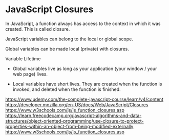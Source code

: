 # JavaScript Closures

In JavaScript, a function always has access to the context in which it was created. This is called closure.

JavaScript variables can belong to the local or global scope.

Global variables can be made local (private) with closures.

Variable Lifetime

- Global variables live as long as your application (your window / your web page) lives.

- Local variables have short lives. They are created when the function is invoked, and deleted when the function is finished.



https://www.udemy.com/the-complete-javascript-course/learn/v4/content
https://developer.mozilla.org/en-US/docs/Web/JavaScript/Closures
https://www.w3schools.com/js/js_function_closures.asp
https://learn.freecodecamp.org/javascript-algorithms-and-data-structures/object-oriented-programming/use-closure-to-protect-properties-within-an-object-from-being-modified-externally
https://www.w3schools.com/js/js_function_closures.asp

